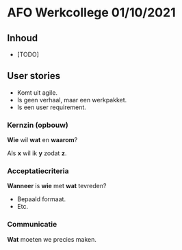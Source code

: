 # AFO Werkcollege 01/10/2021

## Inhoud

- [TODO]

## User stories

- Komt uit agile.
- Is geen verhaal, maar een werkpakket.
- Is een user requirement.

### Kernzin (opbouw)

**Wie** wil **wat** en **waarom**?

Als **x** wil ik **y** zodat **z**.

### Acceptatiecriteria

**Wanneer** is **wie** met **wat** tevreden?

- Bepaald formaat.
- Etc.

### Communicatie

**Wat** moeten we precies maken.

